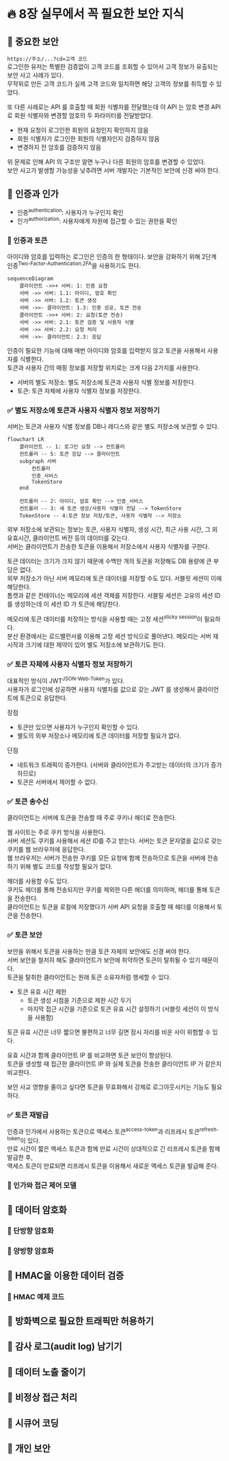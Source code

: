# 🔥 8장 실무에서 꼭 필요한 보안 지식

## 🚀 중요한 보안

`https://주소/...?cd=고객 코드`  
로그인한 유저는 특별한 검증없이 고객 코드를 조회할 수 있어서 고객 정보가 유출되는 보안 사고 사례가 있다.  
무작위로 만든 고객 코드가 실제 고객 코드와 일치하면 해당 고객의 정보를 취득할 수 있었다.  

또 다른 사례로는 API 를 호출할 때 회원 식별자를 전달했는데 이 API 는 암호 변경 API 로 회원 식별자와 변경할 암호의 두 파라미터를 전달받았다.  

- 현재 요청이 로그인한 회원의 요청인지 확인하지 않음
- 회원 식별자가 로그인한 회원의 식별자인지 검증하지 않음
- 변경하지 전 암호를 검증하지 않음

위 문제로 인해 API 의 구조만 알면 누구나 다른 회원의 암호를 변경할 수 있었다.  
보안 사고가 발생할 가능성을 낮추려면 서버 개발자는 기본적인 보안에 신경 써야 한다.  

## 🚀 인증과 인가

- 인증<sup>authentication</sup>: 사용자가 누구인지 확인
- 인가<sup>authorization</sup>: 사용자에게 자원에 접근할 수 있는 권한을 확인

### 🎯 인증과 토큰

아이디와 암호를 입력하는 로그인은 인증의 한 형태이다. 보안을 강화하기 위해 2단계 인증<sup>Two-Factor-Authentication,2FA</sup>을 사용하기도 한다.  

```mermaid
sequenceDiagram
    클라이언트 ->>+ 서버: 1: 인증 요청
    서버 ->> 서버: 1.1: 아이디, 암호 확인
    서버 ->> 서버: 1.2: 토큰 생성
    서버 ->>- 클라이언트: 1.3: 인증 성공, 토큰 전송
    클라이언트 ->>+ 서버: 2: 요청(토큰 전송)
    서버 ->> 서버: 2.1: 토큰 검증 및 사용자 식별
    서버 ->> 서버: 2.2: 요청 처리
    서버 ->>- 클라이언트: 2.3: 응답
```

인증이 필요한 기능에 대해 매번 아이디와 암호를 입력받지 않고 토큰을 사용해서 사용자를 식별한다.  
토큰과 사용자 간의 매핑 정보를 저장할 위치로는 크게 다음 2가지를 사용한다.  

- 서버의 별도 저장소: 별도 저장소에 토큰과 사용자 식별 정보를 저장한다.
- 토큰: 토큰 자체에 사용자 식별자 정보를 저장한다.

### ✅ 별도 저장소에 토큰과 사용자 식별자 정보 저장하기

서버는 토큰과 사용자 식별 정보를 DB나 레디스와 같은 별도 저장소에 보관할 수 있다.  

```mermaid
flowchart LR
    클라이언트 -- 1: 로그인 요청 --> 컨트롤러
    컨트롤러 -- 5: 토큰 응답 --> 클라이언트
    subgraph 서버
        컨트롤러
        인증_서비스
        TokenStore
    end

    컨트롤러 -- 2: 아이디, 암호 확인 --> 인증_서비스
    컨트롤러 -- 3: 새 토큰 생성/사용자 식별자 전달 --> TokenStore
    TokenStore -- 4:토큰 정보 저장/토큰, 사용자 식별자 --> 저장소
```

외부 저장소에 보관되는 정보는 토큰, 사용자 식별자, 생성 시간, 최근 사용 시간, 그 외 유효시간, 클라이언트 버전 등의 데이터를 갖는다.  
서버는 클라이언트가 전송한 토큰을 이용해서 저장소에서 사용자 식별자를 구한다.  

토큰 데이터는 크기가 크지 않기 때문에 수백만 개의 토큰을 저장해도 DB 용량에 큰 부담은 없다.  
외부 저장소가 아닌 서버 메모리에 토큰 데이터를 저장할 수도 있다. 서블릿 세션이 이에 해당한다.  
톰캣과 같은 컨테이너는 메모리에 세션 객체를 저장한다. 서블릴 세션은 고유의 세션 ID 를 생성하는데 이 세션 ID 가 토큰에 해당한다.  

메모리에 토큰 데이터를 저장하는 방식을 사용할 때는 고정 세션<sup>sticky session</sup>이 필요하다.  
분산 환경에서는 로드밸런서를 이용해 고정 세션 방식으로 풀어낸다.
메모리는 서버 재시작과 크기에 대한 제약이 있어 별도 저장소에 보관하기도 한다.  

### ✅ 토큰 자체에 사용자 식별자 정보 저장하기

대표적인 방식이 JWT<sup>JSON-Web-Token</sup>가 있다.  
사용자가 로그인에 성공하면 사용자 식별자를 값으로 갖는 JWT 를 생성해서 클라이언트에 토큰으로 응답한다.  

장점  
- 토큰만 있으면 사용자가 누구인지 확인할 수 있다.
- 별도의 외부 저장소나 메모리에 토큰 데이터를 저장할 필요가 없다.

단점
- 네트워크 트래픽이 증가한다. (서버와 클라이언트가 주고받는 데이터의 크기가 증가하므로)
- 토큰은 서버에서 제어할 수 없다.

### ✅ 토큰 송수신

클라이언트는 서버에 토큰을 전송할 때 주로 쿠키나 헤더로 전송한다.  

웹 사이트는 주로 쿠키 방식을 사용한다.  
서버 세션도 쿠키를 사용해서 세션 ID를 주고 받는다.
서버는 토큰 문자열을 값으로 갖는 쿠키를 웹 브라우저에 응답한다.  
웹 브라우저는 서버가 전송한 쿠키를 모든 요청에 함께 전송하므로 토큰을 서버에 전송하기 위해 별도 코드를 작성할 필요가 없다.  

헤더를 사용할 수도 있다.  
쿠키도 헤더를 통해 전송되지만 쿠키를 제외한 다른 헤더를 의미하며, 헤더를 통해 토큰을 전송한다.  
클라이언트는 토큰을 로컬에 저장했다가 서버 API 요청을 호출할 때 헤더를 이용해서 토큰을 전송한다.  

### ✅ 토큰 보안

보안을 위해서 토큰을 사용하는 만큼 토큰 자체의 보안에도 신경 써야 한다.  
서버 보안을 철저히 해도 클라이언트가 보안에 취약하면 토큰이 탈취될 수 있기 때문이다.  
토큰을 탈취한 클라이언트는 원래 토큰 소유자처럼 행세할 수 있다.  

- 토큰 유효 시간 제한
  - 토큰 생성 시점을 기준으로 제한 시간 두기
  - 마지막 접근 시간을 기준으로 토큰 유효 시간 설정하기 (서블릿 세션이 이 방식을 사용함)

토큰 유효 시간은 너무 짧으면 불편하고 너무 길면 잠시 자리를 비운 사이 위험할 수 있다.  

유효 시간과 함께 클라이언트 IP 를 비교하면 토큰 보안이 향상된다.  
토큰을 생성할 때 접근한 클라이언트 IP 와 실제 토큰을 전송한 클라이언트 IP 가 같은지 비교한다.  

보안 사교 영향을 줄이고 싶다면 토큰을 무효화해서 강제로 로그아웃시키는 기능도 필요하다.

### ✅ 토큰 재발급

인증과 인가에서 사용하는 토큰으로 액세스 토큰<sup>access-token</sup>과 리프레시 토큰<sup>refresh-token</sup>이 있다.  
만료 시간이 짧은 액세스 토큰과 함께 만료 시간이 상대적으로 긴 리프레시 토큰을 함께 발급한 후,  
액세스 토큰이 만료되면 리프레시 토큰을 이용해서 새로운 액세스 토큰을 발급해 준다.  

### 🎯 인가와 접근 제어 모델



## 🚀 데이터 암호화



### 🎯 단방향 암호화



### 🎯 양방향 암호화



## 🚀 HMAC을 이용한 데이터 검증



### 🎯 HMAC 예제 코드



## 🚀 방화벽으로 필요한 트래픽만 허용하기



## 🚀 감사 로그(audit log) 남기기



## 🚀 데이터 노출 줄이기



## 🚀 비정상 접근 처리



## 🚀 시큐어 코딩



## 🚀 개인 보안

